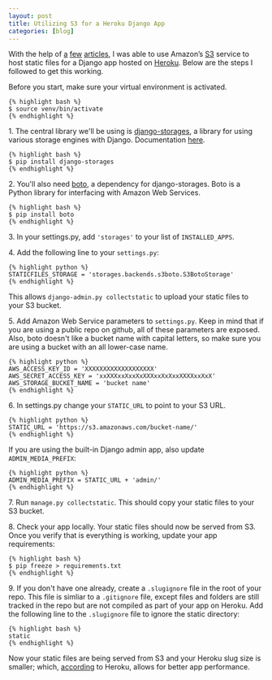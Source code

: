 ```yaml
---
layout: post
title: Utilizing S3 for a Heroku Django App
categories: [blog]
---
```

With the help of [a][1] [few][2] [articles][3], I was able to use Amazon’s [S3][4] service to host static files for a Django app hosted on [Heroku][5]. Below are the steps I followed to get this working.

Before you start, make sure your virtual environment is activated.

    {% highlight bash %}
    $ source venv/bin/activate
    {% endhighlight %}

1\. The central library we'll be using is [django-storages][6], a library for using various storage engines with Django. Documentation [here][7].

    {% highlight bash %}
    $ pip install django-storages
    {% endhighlight %}

2\. You'll also need [boto][8], a dependency for django-storages. Boto is a Python library for interfacing with Amazon Web Services.

    {% highlight bash %}
    $ pip install boto
    {% endhighlight %}

3\. In your settings.py, add `'storages'` to your list of `INSTALLED_APPS`.

4\. Add the following line to your `settings.py`:

    {% highlight python %}
    STATICFILES_STORAGE = 'storages.backends.s3boto.S3BotoStorage'
    {% endhighlight %}

This allows `django-admin.py collectstatic` to upload your static files to your S3 bucket.

5\. Add Amazon Web Service parameters to `settings.py`. Keep in mind that if you are using a public repo on github, all of these parameters are exposed. Also, boto doesn't like a bucket name with capital letters, so make sure you are using a bucket with an all lower-case name.

    {% highlight python %}
    AWS_ACCESS_KEY_ID = 'XXXXXXXXXXXXXXXXXXX'
    AWS_SECRET_ACCESS_KEY = 'xxXXXxxXxxXxXXXxxXxXxxXXXXxxXxX'
    AWS_STORAGE_BUCKET_NAME = 'bucket name'
    {% endhighlight %}

6\. In settings.py change your `STATIC_URL` to point to your S3 URL.

    {% highlight python %}
    STATIC_URL = 'https://s3.amazonaws.com/bucket-name/'
    {% endhighlight %}

If you are using the built-in Django admin app, also update `ADMIN_MEDIA_PREFIX`:

    {% highlight python %}
    ADMIN_MEDIA_PREFIX = STATIC_URL + 'admin/'
    {% endhighlight %}

7\. Run `manage.py collectstatic`. This should copy your static files to your S3 bucket.

8\. Check your app locally. Your static files should now be served from S3. Once you verify that is everything is working, update your app requirements:

    {% highlight bash %}
    $ pip freeze > requirements.txt
    {% endhighlight %}

9\. If you don't have one already, create a `.slugignore` file in the root of your repo. This file is simliar to a `.gitignore` file, except files and folders are still tracked in the repo but are not compiled as part of your app on Heroku. Add the following line to the `.slugignore` file to ignore the static directory:
    
    {% highlight bash %}
    static
    {% endhighlight %}

Now your static files are being served from S3 and your Heroku slug size is smaller; which, [according][2] to Heroku, allows for better app performance.

[1]: https://docs.djangoproject.com/en/dev/howto/static-files/
[2]: http://devcenter.heroku.com/articles/slug-compiler
[3]: http://iknuth.com/2011/10/deploying-a-django-app-to-heroku-with-easy-static-files-on-s3/
[4]: http://aws.amazon.com/s3/
[5]: http://www.heroku.com
[6]: http://code.welldev.org/django-storages/
[7]: http://django-storages.readthedocs.org/
[8]: http://code.google.com/p/boto/